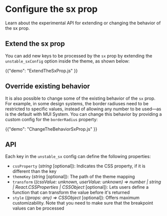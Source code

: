 # Configure the sx prop

<p class="description">Learn about the experimental API for extending or changing the behavior of the sx prop.</p>

## Extend the sx prop

You can add new keys to be processed by the `sx` prop by extending the `unstable_sxConfig` option inside the theme, as shown below:

{{"demo": "ExtendTheSxProp.js" }}

## Override existing behavior

It is also possible to change some of the existing behavior of the `sx` prop.
For example, in some design systems, the border radiuses need to be restricted to specific values, instead of allowing any number to be used—as is the default with MUI System.
You can change this behavior by providing a custom config for the `borderRadius` property:

{{"demo": "ChangeTheBehaviorSxProp.js" }}

## API

Each key in the `unstable_sx` config can define the following properties:

- `cssProperty` (_string_ [optional]): Indicates the CSS property, if it is different than the key
- `themeKey` (_string_ [optional]): The path of the theme mapping
- `transform` (_(cssValue: unknown, userValue: unknown) => number | string | React.CSSProperties | CSSObject_ [optional]): Lets users define a function that can transform the value before it's returned
- `style` (_(props: any) => CSSObject_ [optional]): Offers maximum customizability. Note that you need to make sure that the breakpoint values can be processed
